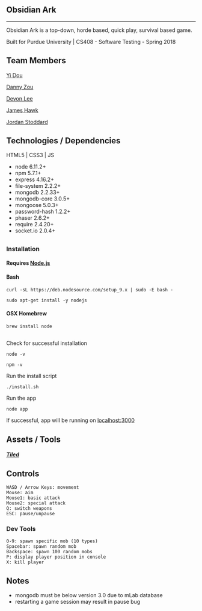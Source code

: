 ## Obsidian Ark

---

Obsidian Ark is a top-down, horde based, quick play, survival based game.

Built for Purdue University | CS408 - Software Testing - Spring 2018

## Team Members
<a href="https://github.com/omechan233" target="_blank">Yi Dou</a>

<a href="https://github.com/zou50" target="_blank">Danny Zou</a>

<a href="https://github.com/devonlee111" target="_blank">Devon Lee</a>

<a href="https://github.com/JamesPHawk" target="_blank">James Hawk</a>

<a href="https://github.com/jstoddard94" target="_blank">Jordan Stoddard</a>

## Technologies / Dependencies

HTML5 | CSS3 | JS

* node 6.11.2+
* npm 5.7.1+
* express 4.16.2+
* file-system 2.2.2+
* mongodb 2.2.33+
* mongodb-core 3.0.5+
* mongoose 5.0.3+
* password-hash 1.2.2+
* phaser 2.6.2+
* require 2.4.20+
* socket.io 2.0.4+

##

### Installation

#### Requires <a href="https://nodejs.org/en/" target="_blank">Node.js</a>

#### Bash

```
curl -sL https://deb.nodesource.com/setup_9.x | sudo -E bash -
```

```
sudo apt-get install -y nodejs
```

#### OSX Homebrew
```
brew install node
```


##

Check for successful installation

```
node -v
```

```
npm -v
```

Run the install script

```
./install.sh
```

Run the app

```
node app
```

If successful, app will be running on <a href="http://localhost:3000/" target="_blank">localhost:3000</a>

## Assets / Tools

##### <a href="http://www.mapeditor.org/" target="_blank">Tiled</a>

## Controls

    WASD / Arrow Keys: movement
    Mouse: aim
    Mouse1: basic attack
    Mouse2: special attack
    Q: switch weapons
    ESC: pause/unpause

### Dev Tools

    0-9: spawn specific mob (10 types)
    Spacebar: spawn random mob
    Backspace: spawn 100 random mobs
    P: display player position in console
    X: kill player

## Notes

- mongodb must be below version 3.0 due to mLab database
- restarting a game session may result in pause bug